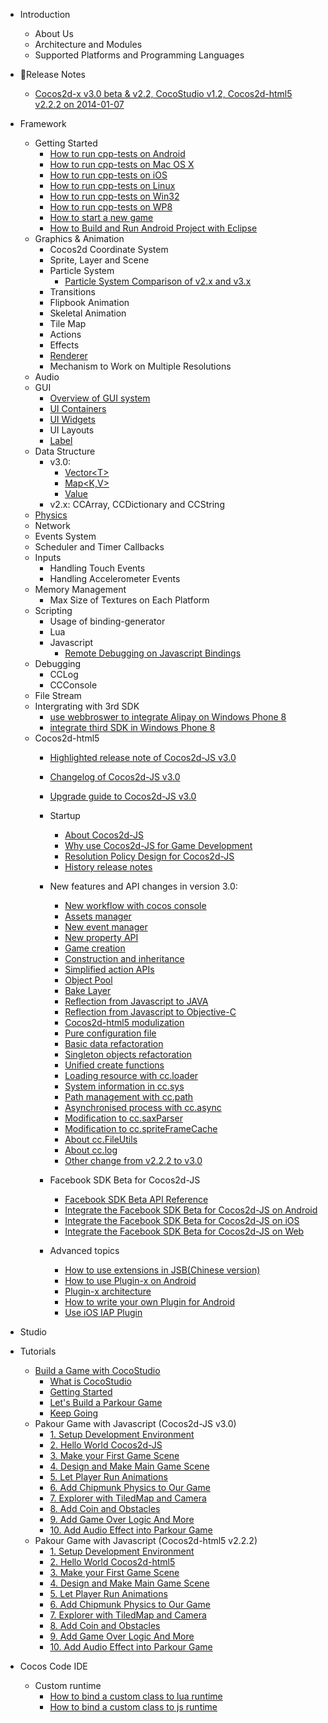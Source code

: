 - Introduction
	- About Us
	- Architecture and Modules
	- Supported Platforms and Programming Languages
- Release Notes
	- [Cocos2d-x v3.0 beta & v2.2, CocoStudio v1.2, Cocos2d-html5 v2.2.2 on 2014-01-07](../release-notes/summary-release-20140107.md)
- Framework
	- Getting Started
		- [How to run cpp-tests on Android](../manual/framework/native/v3/getting-started/how-to-run-cpp-tests-on-android/en.md)
		- [How to run cpp-tests on Mac OS X](../manual/framework/native/v3/getting-started/how-to-run-cpp-tests-on-mac-osx/en.md)
		- [How to run cpp-tests on iOS](../manual/framework/native/v3/getting-started/how-to-run-cpp-tests-on-ios/en.md)
		- [How to run cpp-tests on Linux](../manual/framework/native/v3/getting-started/how-to-run-cpp-tests-on-linux/en.md)
		- [How to run cpp-tests on Win32](../manual/framework/native/v3/getting-started/how-to-run-cpp-tests-on-win32/en.md)
		- [How to run cpp-tests on WP8](../manual/framework/native/v3/getting-started/how-to-run-cpp-tests-on-wp8/en.md)
		- [How to start a new game](../manual/framework/native/v3/getting-started/how-to-start-a-new-game/en.md)
		- [How to Build and Run Android Project with Eclipse](../manual/framework/native/v3/getting-started/how-to-build-android-project-with-eclipse/en.md)
	- Graphics & Animation
		- Cocos2d Coordinate System
		- Sprite, Layer and Scene
		- Particle System
			- [Particle System Comparison of v2.x and v3.x](../manual/framework/native/v3/particle/en.md)
		- Transitions
		- Flipbook Animation
		- Skeletal Animation
		- Tile Map
		- Actions
		- Effects
		- [Renderer](../manual/framework/native/v3/new-renderer/en.md)
		- Mechanism to Work on Multiple Resolutions
	- Audio
	- GUI
		- [Overview of GUI system](../manual/framework/native/v2/gui/overview/en.md)
        - [UI Containers](../manual/framework/native/v2/gui/container/en.md)
        - [UI Widgets](../manual/framework/native/v2/gui/widget/en.md)
        - UI Layouts
		- [Label](../manual/framework/native/v3/label/en.md)
	- Data Structure
		- v3.0:
			- [Vector\<T\>](../manual/framework/native/v3/data-structure/vector/en.md)
			- [Map\<K,V\>](../manual/framework/native/v3/data-structure/map/en.md)
			- [Value](../manual/framework/native/v3/data-structure/value/en.md)
		- v2.x: CCArray, CCDictionary and CCString
	- [Physics](../manual/framework/native/v3/physics-integration/en.md)
	- Network
	- Events System
	- Scheduler and Timer Callbacks
	- Inputs
		- Handling Touch Events
		- Handling Accelerometer Events
	- Memory Management
		- Max Size of Textures on Each Platform
	- Scripting
	    - Usage of binding-generator
		- Lua
		- Javascript
		    - [Remote Debugging on Javascript Bindings](../manual/framework/native/v3/js-remote-debugger/en.md)
	- Debugging
		- CCLog
		- CCConsole
	- File Stream
	- Intergrating with 3rd SDK
		- [use webbroswer to integrate Alipay on Windows Phone 8](../manual/framework/native/v2/sdk-integration/wp8-webbrowser/en.md)
		- [integrate third SDK in Windows Phone 8](../manual/framework/native/v2/sdk-integration/wp8-thirdSDK/en.md)
	- Cocos2d-html5
        - [Highlighted release note of Cocos2d-JS v3.0](../manual/framework/html5/release-notes/v3.0/release-note/en.md)
        - [Changelog of Cocos2d-JS v3.0](../manual/framework/html5/release-notes/v3.0/changelog/en.md)
        - [Upgrade guide to Cocos2d-JS v3.0](../manual/framework/html5/release-notes/v3.0rc0/upgrade-guide/en.md)
        
		- Startup
            - [About Cocos2d-JS](../manual/framework/html5/en.md)
			- [Why use Cocos2d-JS for Game Development](../manual/framework/html5/v2/cocosh5-advantages/en.md)
			- [Resolution Policy Design for Cocos2d-JS](../manual/framework/html5/v2/resolution-policy-design/en.md)
            - [History release notes](../manual/framework/html5/release-notes/en.md)
            
        - New features and API changes in version 3.0:
            - [New workflow with cocos console](../manual/framework/html5/v2/cocos-console/en.md)
            - [Assets manager](../manual/framework/html5/v3/assets-manager/en.md)
            - [New event manager](../manual/framework/html5/v3/eventManager/en.md)
            - [New property API](../manual/framework/html5/v3/getter-setter-api/en.md)
            - [Game creation](../manual/framework/html5/v3/cc-game/en.md)
            - [Construction and inheritance](../manual/framework/html5/v3/inheritance/en.md)
            - [Simplified action APIs](../manual/framework/html5/v3/cc-actions/en.md)
            - [Object Pool](../manual/framework/html5/v3/cc-pool/en.md)
            - [Bake Layer](../manual/framework/html5/v3/bake-layer/en.md)
            - [Reflection from Javascript to JAVA](../manual/framework/html5/v3/reflection/en.md)
            - [Reflection from Javascript to Objective-C](../manual/framework/html5/v3/reflection-oc/en.md)
            - [Cocos2d-html5 modulization](../manual/framework/html5/v3/moduleconfig-json/en.md)
            - [Pure configuration file](../manual/framework/html5/v3/project-json/en.md)
            - [Basic data refactoration](../manual/framework/html5/v3/basic-data/en.md)
            - [Singleton objects refactoration](../manual/framework/html5/v3/singleton-objs/en.md)
            - [Unified create functions](../manual/framework/html5/v3/create-api/en.md)
            - [Loading resource with cc.loader](../manual/framework/html5/v3/cc-loader/en.md)
            - [System information in cc.sys](../manual/framework/html5/v3/cc-sys/en.md)
            - [Path management with cc.path](../manual/framework/html5/v3/cc-path/en.md)
            - [Asynchronised process with cc.async](../manual/framework/html5/v3/cc-async/en.md)
            - [Modification to cc.saxParser](../manual/framework/html5/v3/cc-saxparser/en.md)
            - [Modification to cc.spriteFrameCache](../manual/framework/html5/v3/cc-spriteframecache/en.md)
            - [About cc.FileUtils](../manual/framework/html5/v3/cc-fileutils/en.md)
            - [About cc.log](../manual/framework/html5/v3/cc-log/en.md)
            - [Other change from v2.2.2 to v3.0](../manual/framework/html5/v3/more-change-from-v2-to-v3/en.md)
        
        - Facebook SDK Beta for Cocos2d-JS
            - [Facebook SDK Beta API Reference](../manual/framework/html5/facebook-sdk/api-reference/en.md)
            - [Integrate the Facebook SDK Beta for Cocos2d-JS on Android](../manual/framework/html5/facebook-sdk/facebook-sdk-on-android/en.md)
            - [Integrate the Facebook SDK Beta for Cocos2d-JS on iOS](../manual/framework/html5/facebook-sdk/facebook-sdk-on-ios/en.md)
            - [Integrate the Facebook SDK Beta for Cocos2d-JS on Web](../manual/framework/html5/facebook-sdk/facebook-sdk-on-web/en.md)
    
        - Advanced topics
            - [How to use extensions in JSB(Chinese version)](../manual/framework/html5/jsb/jsb-extension/zh.md)
            - [How to use Plugin-x on Android](../manual/framework/html5/jsb/plugin-x/how-to-use-plugin-x-on-android/en.md)
            - [Plugin-x architecture](../manual/framework/html5/jsb/plugin-x/plugin-x-architecture/en.md)
            - [How to write your own Plugin for Android](../manual/framework/html5/jsb/plugin-x/how-to-write-your-own-plugin-for-android/en.md)
            - [Use iOS IAP Plugin](../manual/framework/html5/jsb/plugin-x/ios-iap/en.md)

- Studio
- Tutorials
	- [Build a Game with CocoStudio](../tutorial/studio/parkour-game-with-cocostudio/en.md)
		- [What is CocoStudio](../tutorial/studio/parkour-game-with-cocostudio/chapter1/en.md)
		- [Getting Started](../tutorial/studio/parkour-game-with-cocostudio/chapter2/en.md)
		- [Let's Build a Parkour Game](../tutorial/studio/parkour-game-with-cocostudio/chapter3/en.md)
		- [Keep Going](../tutorial/studio/parkour-game-with-cocostudio/chapter4/en.md)
	- Pakour Game with Javascript (Cocos2d-JS v3.0)
		- [1. Setup Development Environment](../tutorial/framework/html5/parkour-game-with-javascript-v3.0/chapter1/en.md)
		- [2. Hello World Cocos2d-JS](../tutorial/framework/html5/parkour-game-with-javascript-v3.0/chapter2/en.md)
		- [3. Make your First Game Scene](../tutorial/framework/html5/parkour-game-with-javascript-v3.0/chapter3/en.md)
		- [4. Design and Make Main Game Scene](../tutorial/framework/html5/parkour-game-with-javascript-v3.0/chapter4/en.md)
		- [5. Let Player Run Animations](../tutorial/framework/html5/parkour-game-with-javascript-v3.0/chapter5/en.md)
		- [6. Add Chipmunk Physics to Our Game](../tutorial/framework/html5/parkour-game-with-javascript-v3.0/chapter6/en.md)
		- [7. Explorer with TiledMap and Camera](../tutorial/framework/html5/parkour-game-with-javascript-v3.0/chapter7/en.md)
		- [8. Add Coin and Obstacles](../tutorial/framework/html5/parkour-game-with-javascript-v3.0/chapter8/en.md)
		- [9. Add Game Over Logic And More](../tutorial/framework/html5/parkour-game-with-javascript-v3.0/chapter9/en.md)
        - [10. Add Audio Effect into Parkour Game](../tutorial/framework/html5/parkour-game-with-javascript-v3.0/chapter10/en.md)
	- Pakour Game with Javascript (Cocos2d-html5 v2.2.2)
		- [1. Setup Development Environment](../tutorial/framework/html5/parkour-game-with-javascript/chapter1/en.md)
		- [2. Hello World Cocos2d-html5](../tutorial/framework/html5/parkour-game-with-javascript/chapter2/en.md)
		- [3. Make your First Game Scene](../tutorial/framework/html5/parkour-game-with-javascript/chapter3/en.md)
		- [4. Design and Make Main Game Scene](../tutorial/framework/html5/parkour-game-with-javascript/chapter4/en.md)
		- [5. Let Player Run Animations](../tutorial/framework/html5/parkour-game-with-javascript/chapter5/en.md)
		- [6. Add Chipmunk Physics to Our Game](../tutorial/framework/html5/parkour-game-with-javascript/chapter6/en.md)
		- [7. Explorer with TiledMap and Camera](../tutorial/framework/html5/parkour-game-with-javascript/chapter7/en.md)
		- [8. Add Coin and Obstacles](../tutorial/framework/html5/parkour-game-with-javascript/chapter8/en.md)
		- [9. Add Game Over Logic And More](../tutorial/framework/html5/parkour-game-with-javascript/chapter9/en.md)
        - [10. Add Audio Effect into Parkour Game](../tutorial/framework/html5/parkour-game-with-javascript/chapter10/en.md)        
        
- Cocos Code IDE
    - Custom runtime
        - [How to bind a custom class to lua runtime](../manual/code-ide/binding-custom-class-to-lua/en.md)
        - [How to bind a custom class to js runtime](../manual/code-ide/binding-custom-class-to-js/en.md)
        
